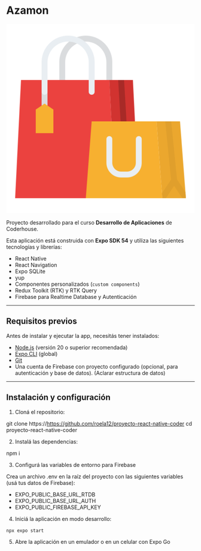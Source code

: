 # Azamon

!['Logo Azamon'](assets/icon.png)

Proyecto desarrollado para el curso **Desarrollo de Aplicaciones** de Coderhouse.

Esta aplicación está construida con **Expo SDK 54** y utiliza las siguientes tecnologías y librerías:

- React Native
- React Navigation
- Expo SQLite
- yup
- Componentes personalizados (`custom components`)
- Redux Toolkit (RTK) y RTK Query
- Firebase para Realtime Database y Autenticación

---

## Requisitos previos

Antes de instalar y ejecutar la app, necesitás tener instalados:

- [Node.js](https://nodejs.org/) (versión 20 o superior recomendada)
- [Expo CLI](https://docs.expo.dev/get-started/installation/) (global)
- [Git](https://git-scm.com/)
- Una cuenta de Firebase con proyecto configurado (opcional, para autenticación y base de datos). (Aclarar estructura de datos)

---

## Instalación y configuración

1. Cloná el repositorio:

git clone https://https://github.com/roela12/proyecto-react-native-coder
cd proyecto-react-native-coder

2. Instalá las dependencias:

npm i

3. Configurá las variables de entorno para Firebase

Crea un archivo .env en la raíz del proyecto con las siguientes variables (usá tus datos de Firebase):

- EXPO_PUBLIC_BASE_URL_RTDB
- EXPO_PUBLIC_BASE_URL_AUTH
- EXPO_PUBLIC_FIREBASE_API_KEY

4. Iniciá la aplicación en modo desarrollo:

```
npx expo start
```

5. Abre la aplicación en un emulador o en un celular con Expo Go
